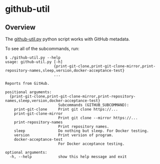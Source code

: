 # github-util

## Overview

The [github-util.py](github-util.py) python script works with GitHub metadata.

To see all of the subcommands, run:

```console
$ ./github-util.py --help
usage: github-util.py [-h]
                      {print-git-clone,print-git-clone-mirror,print-repository-names,sleep,version,docker-acceptance-test}
                      ...

Reports from GitHub.

positional arguments:
  {print-git-clone,print-git-clone-mirror,print-repository-names,sleep,version,docker-acceptance-test}
                        Subcommands (GITHUB_SUBCOMMAND):
    print-git-clone     Print git clone https://...
    print-git-clone-mirror
                        Print git clone --mirror https://...
    print-repository-names
                        Print repository names.
    sleep               Do nothing but sleep. For Docker testing.
    version             Print version of program.
    docker-acceptance-test
                        For Docker acceptance testing.

optional arguments:
  -h, --help            show this help message and exit

```
